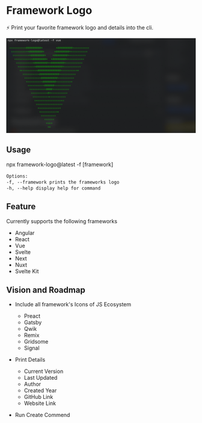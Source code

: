 # Framework Logo

⚡️ Print your favorite framework logo and details into the cli.

![Screenshot](assets/screenshot.png)

## Usage

npx framework-logo@latest -f [framework]

    Options:
    -f, --framework prints the frameworks logo
    -h, --help display help for command

## Feature

Currently supports the following frameworks

- Angular
- React
- Vue
- Svelte
- Next
- Nuxt
- Svelte Kit

## Vision and Roadmap

- Include all framework's Icons of JS Ecosystem
	- Preact
	- Gatsby
	- Qwik 
	- Remix
	- Gridsome
	- Signal

- Print Details
	- Current Version
	- Last Updated
	- Author
	- Created Year
	- GitHub Link
	- Website Link

- Run Create Commend
